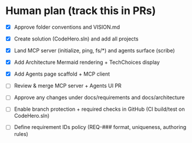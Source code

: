 # Human plan (track this in PRs)

- [x] Approve folder conventions and VISION.md
- [x] Create solution (CodeHero.sln) and add all projects
- [x] Land MCP server (initialize, ping, fs/*) and agents surface (scribe)
- [x] Add Architecture Mermaid rendering + TechChoices display
- [x] Add Agents page scaffold + MCP client
- [ ] Review & merge MCP server + Agents UI PR
- [ ] Approve any changes under docs/requirements and docs/architecture
- [ ] Enable branch protection + required checks in GitHub (CI build/test on CodeHero.sln)
- [ ] Define requirement IDs policy (REQ-### format, uniqueness, authoring rules)

